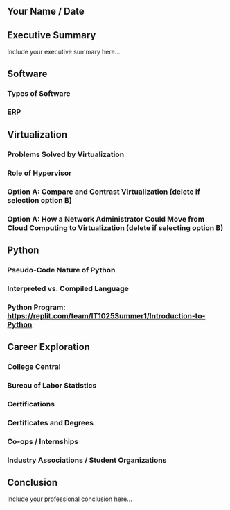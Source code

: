 ## Your Name / Date

## Executive Summary 
Include your executive summary here...

## Software
### Types of Software
### ERP

## Virtualization
### Problems Solved by Virtualization
### Role of Hypervisor
### Option A: Compare and Contrast Virtualization (delete if selection option B)
### Option A: How a Network Administrator Could Move from Cloud Computing to Virtualization (delete if selecting option B)

## Python
### Pseudo-Code Nature of Python
### Interpreted vs. Compiled Language
### Python Program: https://replit.com/team/IT1025Summer1/Introduction-to-Python

## Career Exploration
### College Central
### Bureau of Labor Statistics
### Certifications
### Certificates and Degrees
### Co-ops / Internships
### Industry Associations / Student Organizations

## Conclusion

Include your professional conclusion here...

